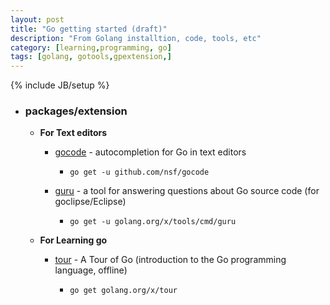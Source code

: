 ```yaml
---
layout: post
title: "Go getting started (draft)"
description: "From Golang installtion, code, tools, etc"
category: [learning,programming, go]
tags: [golang, gotools,gpextension,]
---
```

{% include JB/setup %}




- ### packages/extension


  - **For Text editors**

    - [gocode](https://godoc.org/golang.org/x/tools/cmd/guru) - autocompletion for Go in text editors

      - ```
        go get -u github.com/nsf/gocode
        ```
    - [guru](https://godoc.org/golang.org/x/tools/cmd/guru) - a tool for answering questions about Go source code (for goclipse/Eclipse)

      - ```
        go get -u golang.org/x/tools/cmd/guru 
        ```

  - **For Learning go**

    - [tour](https://github.com/golang/tour) - A Tour of Go (introduction to the Go programming language, offline)
      - ```
        go get golang.org/x/tour
        ```
